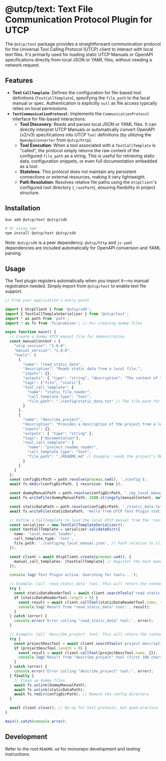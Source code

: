 # @utcp/text: Text File Communication Protocol Plugin for UTCP

The `@utcp/text` package provides a straightforward communication protocol for the Universal Tool Calling Protocol (UTCP) client to interact with local text files. It's primarily used for loading static UTCP Manuals or OpenAPI specifications directly from local JSON or YAML files, without needing a network request.

## Features

*   **Text `CallTemplate`**: Defines the configuration for file-based tool definitions (`TextCallTemplate`), specifying the `file_path` to the local manual or spec. Authentication is explicitly `null` as file access typically relies on local permissions.
*   **`TextCommunicationProtocol`**: Implements the `CommunicationProtocol` interface for file-based interactions:
    *   **Tool Discovery**: Reads and parses local JSON or YAML files. It can directly interpret UTCP Manuals or automatically convert OpenAPI (v2/v3) specifications into UTCP `Tool` definitions (by utilizing the `OpenApiConverter` from `@utcp/http`).
    *   **Tool Execution**: When a tool associated with a `TextCallTemplate` is "called", the protocol simply returns the raw content of the configured `file_path` as a string. This is useful for retrieving static data, configuration snippets, or even full documentation embedded as a tool.
    *   **Stateless**: This protocol does not maintain any persistent connections or external resources, making it very lightweight.
    *   **Path Resolution**: Resolves relative file paths using the `UtcpClient`'s configured root directory (`_rootPath`), ensuring flexibility in project structure.

## Installation

```bash
bun add @utcp/text @utcp/sdk

# Or using npm
npm install @utcp/text @utcp/sdk
```

Note: `@utcp/sdk` is a peer dependency. `@utcp/http` and `js-yaml` dependencies are included automatically for OpenAPI conversion and YAML parsing.

## Usage

The Text plugin registers automatically when you import it—no manual registration needed. Simply import from `@utcp/text` to enable text file support.

```typescript
// From your application's entry point

import { UtcpClient } from '@utcp/sdk';
import { TextCallTemplateSerializer } from '@utcp/text';
import * as path from 'path';
import * as fs from 'fs/promises'; // For creating dummy files

async function main() {
  // Create a dummy UTCP manual file for demonstration
  const manualContent = {
    "utcp_version": "1.0.0",
    "manual_version": "1.0.0",
    "tools": [
      {
        "name": "read_static_data",
        "description": "Reads static data from a local file.",
        "inputs": {},
        "outputs": { "type": "string", "description": "The content of the file." },
        "tags": ["file", "static"],
        "tool_call_template": {
          "name": "static_file_reader",
          "call_template_type": "text",
          "file_path": "./config/static_data.txt" // The file path for the tool's content
        }
      },
      {
        "name": "describe_project",
        "description": "Provides a description of the project from a local markdown file.",
        "inputs": {},
        "outputs": { "type": "string" },
        "tags": ["documentation"],
        "tool_call_template": {
          "name": "project_readme_reader",
          "call_template_type": "text",
          "file_path": "./README.md" // Example: reads the project's README
        }
      }
    ]
  };
  const configDirPath = path.resolve(process.cwd(), './config');
  await fs.mkdir(configDirPath, { recursive: true });

  const dummyManualPath = path.resolve(configDirPath, './my_local_manual.json');
  await fs.writeFile(dummyManualPath, JSON.stringify(manualContent, null, 2));

  const staticDataPath = path.resolve(configDirPath, './static_data.txt');
  await fs.writeFile(staticDataPath, 'Hello from UTCP Text Plugin static data!');

  // Define a CallTemplate to load the local UTCP manual from the 'config' directory
  const serializer = new TextCallTemplateSerializer();
  const textCallTemplate = serializer.validateDict({
    name: 'local_manual_loader',
    call_template_type: 'text',
    file_path: './config/my_local_manual.json', // Path relative to client's root_path
  });

  const client = await UtcpClient.create(process.cwd(), {
    manual_call_templates: [textCallTemplate] // Register the text manual at client startup
  });

  console.log('Text Plugin active. Searching for tools...');

  // Example: Call 'read_static_data' tool. This will return the content of 'static_data.txt'.
  try {
    const staticDataReaderTool = await client.searchTools('read static data');
    if (staticDataReaderTool.length > 0) {
      const result = await client.callTool(staticDataReaderTool.name, {});
      console.log('Result from "read_static_data" tool:', result);
    }
  } catch (error) {
    console.error('Error calling "read_static_data" tool:', error);
  }

  // Example: Call 'describe_project' tool. This will return the content of the project's README.md.
  try {
    const projectDescTool = await client.searchTools('project description');
    if (projectDescTool.length > 0) {
      const result = await client.callTool(projectDescTool.name, {});
      console.log('Result from "describe_project" tool (first 100 chars):', String(result).substring(0, 100) + '...');
    }
  } catch (error) {
    console.error('Error calling "describe_project" tool:', error);
  } finally {
    // Clean up dummy files
    await fs.unlink(dummyManualPath);
    await fs.unlink(staticDataPath);
    await fs.rmdir(configDirPath); // Remove the config directory
  }

  await client.close(); // No-op for text protocol, but good practice
}

main().catch(console.error);
```

## Development

Refer to the root `README.md` for monorepo development and testing instructions.
